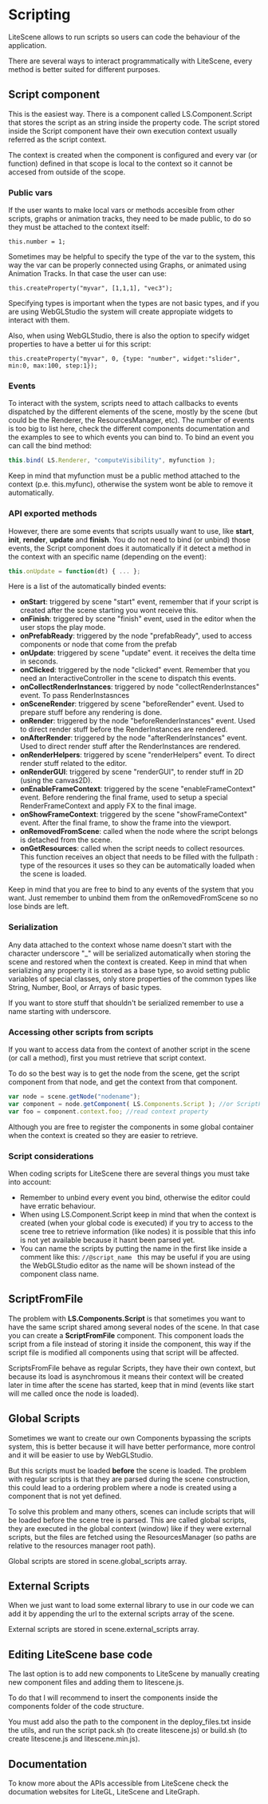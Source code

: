 # Scripting #

LiteScene allows to run scripts so users can code the behaviour of the application.

There are several ways to interact programmatically with LiteScene, every method is better suited for different purposes.

## Script component ##

This is the easiest way. There is a component called LS.Component.Script that stores the script as an string inside the property code.
The script stored inside the Script component have their own execution context usually referred as the script context.

The context is created when the component is configured and every var (or function) defined in that scope is local to the context so it cannot be accesed from outside of the scope.

### Public vars ###

If the user wants to make local vars or methods accesible from other scripts, graphs or animation tracks, they need to be made public, to do so they must be attached to the context itself:

```this.number = 1;```

Sometimes may be helpful to specify the type of the var to the system, this way the var can be properly connected using Graphs, or animated using Animation Tracks.
In that case the user can use:

```this.createProperty("myvar", [1,1,1], "vec3");```

Specifying types is important when the types are not basic types, and if you are using WebGLStudio the system will create appropiate widgets to interact with them.

Also, when using WebGLStudio, there is also the option to specify widget properties to have a better ui for this script:

```this.createProperty("myvar", 0, {type: "number", widget:"slider", min:0, max:100, step:1});```

### Events ###

To interact with the system, scripts need to attach callbacks to events dispatched by the different elements of the scene, mostly by the scene (but could be the Renderer, the ResourcesManager, etc).
The number of events is too big to list here, check the different components documentation and the examples to see to which events you can bind to.
To bind an event you can call the bind method:

```javascript
this.bind( LS.Renderer, "computeVisibility", myfunction );
```

Keep in mind that myfunction must be a public method attached to the context (p.e. this.myfunc), otherwise the system wont be able to remove it automatically.

### API exported methods ###

However, there are some events that scripts usually want to use, like **start**, **init**, **render**, **update** and **finish**.
You do not need to bind (or unbind) those events, the Script component does it automatically if it detect a method in the context with an specific name (depending on the event):

```javascript
this.onUpdate = function(dt) { ... };
```

Here is a list of the automatically binded events:

- **onStart**: triggered by scene "start" event, remember that if your script is created after the scene starting you wont receive this.
- **onFinish**: triggered by scene "finish" event, used in the editor when the user stops the play mode.
- **onPrefabReady**: triggered by the node "prefabReady", used to access components or node that come from the prefab
- **onUpdate**: triggered by scene "update" event. it receives the delta time in seconds.
- **onClicked**: triggered by the node "clicked" event. Remember that you need an InteractiveController in the scene to dispatch this events.
- **onCollectRenderInstances**: triggered by node "collectRenderInstances" event. To pass RenderInstasnces
- **onSceneRender**: triggered by scene "beforeRender" event. Used to prepare stuff before any rendering is done.
- **onRender**: triggered by the node "beforeRenderInstances" event. Used to direct render stuff before the RenderInstances are rendered.
- **onAfterRender**: triggered by the node "afterRenderInstances" event. Used to direct render stuff after the RenderInstances are rendered.
- **onRenderHelpers**: triggered by scene "renderHelpers" event. To direct render stuff related to the editor.
- **onRenderGUI**: triggered by scene "renderGUI", to render stuff in 2D (using the canvas2D).
- **onEnableFrameContext**: triggered by the scene "enableFrameContext" event. Before rendering the final frame, used to setup a special RenderFrameContext and apply FX to the final image.
- **onShowFrameContext**: triggered by the scene "showFrameContext" event. After the final frame, to show the frame into the viewport.
- **onRemovedFromScene**: called when the node where the script belongs is detached from the scene.
- **onGetResources**: called when the script needs to collect resources. This function receives an object that needs to be filled with the fullpath : type of the resources it uses so they can be automatically loaded when the scene is loaded.

Keep in mind that you are free to bind to any events of the system that you want. Just remember to unbind them from the onRemovedFromScene so no lose binds are left.

### Serialization ###

Any data attached to the context whose name doesn't start with the character underscore "_" will be serialized automatically when storing the scene and restored when the context is created. Keep in mind that when serializing any property it is stored as a base type, so avoid setting public variables of special classes, only store properties of the common types like String, Number, Bool, or Arrays of basic types.

If you want to store stuff that shouldn't be serialized remember to use a name starting with underscore.

### Accessing other scripts from scripts ###

If you want to access data from the context of another script in the scene (or call a method), first you must retrieve that script context.

To do so the best way is to get the node from the scene, get the script component from that node, and get the context from that component.

```javascript
var node = scene.getNode("nodename");
var component = node.getComponent( LS.Components.Script ); //or ScriptFromFile, depending which component was used
var foo = component.context.foo; //read context property
```

Although you are free to register the components in some global container when the context is created so they are easier to retrieve.

### Script considerations ###

When coding scripts for LiteScene there are several things you must take into account:
- Remember to unbind every event you bind, otherwise the editor could have erratic behaviour.
- When using LS.Component.Script keep in mind that when the context is created (when your global code is executed) if you try to access to the scene tree to retrieve information (like nodes) it is possible that this info is not yet available because it hasnt been parsed yet.
- You can name the scripts by putting the name in the first like inside a comment like this: ```//@script_name ``` this may be useful if you are using the WebGLStudio editor as the name will be shown instead of the component class name.

## ScriptFromFile ##

The problem with **LS.Components.Script** is that sometimes you want to have the same script shared among several nodes of the scene.
In that case you can create a **ScriptFromFile** component. This component loads the script from a file instead of storing it inside the component, this way if the script file is modified all components using that script will be affected.

ScriptsFromFile behave as regular Scripts, they have their own context, but because its load is asynchromous it means their context will be created later in time after the scene has started, keep that in mind (events like start will me called once the node is loaded).

## Global Scripts ##

Sometimes we want to create our own Components bypassing the scripts system, this is better because it will have better performance, more control and it will be easier to use by WebGLStudio.

But this scripts must be loaded **before** the scene is loaded. The problem with regular scripts is that they are parsed during the scene construction, this could lead to a ordering problem where a node is created using a component that is not yet defined.

To solve this problem and many others, scenes can include scripts that will be loaded before the scene tree is parsed. This are called global scripts, they are executed in the global context (window) like if they were external scripts, but the files are fetched using the ResourcesManager (so paths are relative to the resources manager root path).

Global scripts are stored in scene.global_scripts array.

## External Scripts ##

When we just want to load some external library to use in our code we can add it by appending the url to the external scripts array of the scene.

External scripts are stored in scene.external_scripts array.

## Editing LiteScene base code ##

The last option is to add new components to LiteScene by manually creating new component files and adding them to litescene.js.

To do that I will recommend to insert the components inside the components folder of the code structure.

You must add also the path to the component in the deploy_files.txt inside the utils, and run the script pack.sh (to create litescene.js) or build.sh (to create litescene.js and litescene.min.js).

## Documentation ##

To know more about the APIs accessible from LiteScene check the documation websites for LiteGL, LiteScene and LiteGraph.

